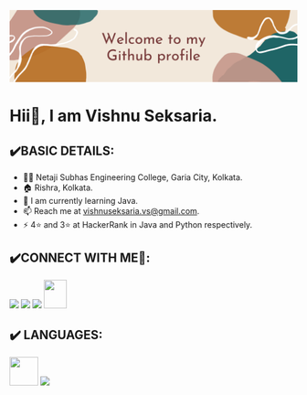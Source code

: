 ![>](https://github.com/Vinu-1792/Vinu-1792/blob/main/Brown%20and%20Cream%20Motivational%20LinkedIn%20Banner.png)
# Hii👋, I am Vishnu Seksaria.
## ✔️BASIC DETAILS:
- 👨‍🎓 Netaji Subhas Engineering College, Garia City, Kolkata.
- 🏠 Rishra, Kolkata.
- 🌱 I am currently learning Java.
- 📫 Reach me at vishnuseksaria.vs@gmail.com.
- ⚡ 4⭐ and 3⭐ at HackerRank in Java and Python respectively.
## ✔️CONNECT WITH ME🤝:

[<img src="https://img.icons8.com/fluency/48/000000/linkedin.png"/>](https://www.linkedin.com/in/vishnuseksaria/)
[<img src="https://img.icons8.com/color/48/000000/twitter--v1.png"/>](https://twitter.com/vinu_1792)
[<img src="https://img.icons8.com/fluency/48/000000/instagram-new.png"/>](https://www.instagram.com/vinu_1792/)
[ <img src="https://raw.githubusercontent.com/rahuldkjain/github-profile-readme-generator/master/src/images/icons/Social/hackerrank.svg" height="50" width="40" />](https://www.hackerrank.com/vishnuseksaria)
## ✔️ LANGUAGES:
[<img src="https://img.icons8.com/color/32/000000/java-coffee-cup-logo.png" height="50" width="50"/>](https://www.java.com/en/)
[<img src="https://img.icons8.com/color/48/000000/python--v1.png"/>](https://www.python.org/)
